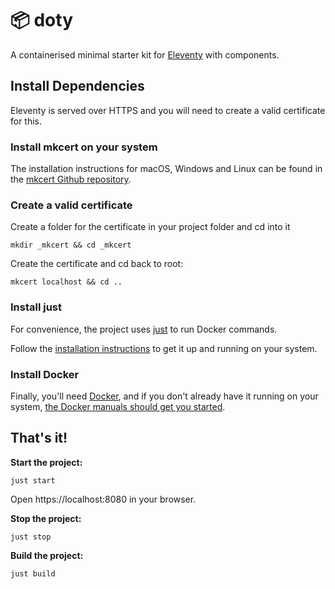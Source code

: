 # 📦 doty

A containerised minimal starter kit for [Eleventy](https://www.11ty.dev) with components.

## Install Dependencies

Eleventy is served over HTTPS and you will need to create a valid certificate for this.

### Install mkcert on your system

The installation instructions for macOS, Windows and Linux can be found in the [mkcert Github repository](https://github.com/FiloSottile/mkcert).

### Create a valid certificate

Create a folder for the certificate in your project folder and cd into it

```
mkdir _mkcert && cd _mkcert
```

Create the certificate and cd back to root:

```
mkcert localhost && cd ..
```

### Install just

For convenience, the project uses [just](https://just.systems/) to run Docker commands.

Follow the [installation instructions](https://just.systems/man/en/introduction.html) to get it up and running on your system.

### Install Docker

Finally, you'll need [Docker](https://www.docker.com/), and if you don't already have it running on your system, [the Docker manuals should get you started](https://docs.docker.com/get-started/).

## That's it!

**Start the project:**

```
just start
```

Open https://localhost:8080 in your browser.

**Stop the project:**

```
just stop
```

**Build the project:**

```
just build
```

